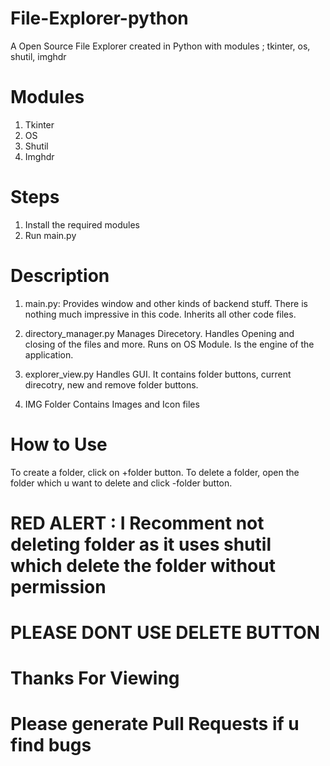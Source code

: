 # File-Explorer-python
A Open Source File Explorer created in Python with modules ; tkinter, os, shutil, imghdr

# Modules
1. Tkinter
2. OS
3. Shutil
4. Imghdr

# Steps
1. Install the required modules
2. Run main.py

# Description
1. main.py:
  Provides window and other kinds of backend stuff. There is nothing much impressive in this code. Inherits all other code files. 
  
2. directory_manager.py
  Manages Direcetory. Handles Opening and closing of the files and more. Runs on OS Module. Is the engine of the application.
  
3. explorer_view.py
  Handles GUI. It contains folder buttons, current direcotry, new and remove folder buttons.
  
4. IMG Folder
  Contains Images and Icon files

# How to Use 
To create a folder, click on +folder button.
To delete a folder, open the folder which u want to delete and click -folder button. 

# RED ALERT : I Recomment not deleting folder as it uses shutil which delete the folder without permission
# PLEASE DONT USE DELETE BUTTON


# Thanks For Viewing
# Please generate Pull Requests if u find bugs
